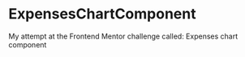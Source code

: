 # ExpensesChartComponent
My attempt at the Frontend Mentor challenge called: Expenses chart component
